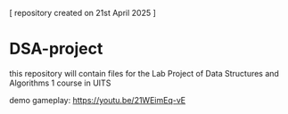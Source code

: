 [ repository created on 21st April 2025 ]

# DSA-project
this repository will contain files for the Lab Project of Data Structures and Algorithms 1 course in UITS


demo gameplay: https://youtu.be/21WEimEq-vE
